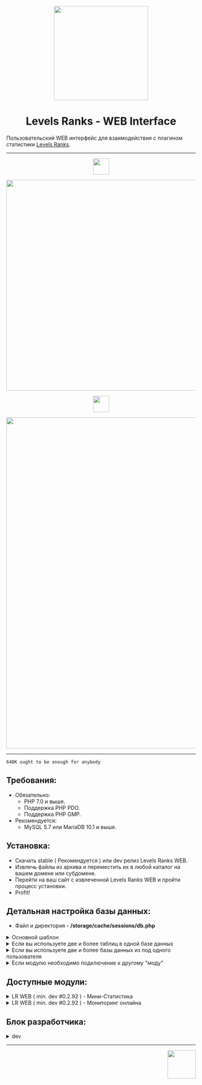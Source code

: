 <p align="center">
        <img height="250px" src="https://raw.githubusercontent.com/levelsranks/levels-ranks-web/master/.github/logo.png"/>
</p>
<h1 align="center">
    Levels Ranks - WEB Interface
</h1>
Пользовательский WEB интерфейс для взаимодействия с плагином статистики <a href="https://github.com/levelsranks/levels-ranks-core">Levels Ranks</a>.

-----
<p align="center">
        <img height="43px" src="https://raw.githubusercontent.com/levelsranks/levels-ranks-web/master/.github/just_themes.png"/>
</p>
<p align="center">
        <img height="560px" src="https://raw.githubusercontent.com/levelsranks/levels-ranks-web/master/.github/interface.png"/>
</p>
<p align="center">
        <img height="43px"src="https://raw.githubusercontent.com/levelsranks/levels-ranks-web/master/.github/full_adaptation.png"/>
</p>
<p align="center">
        <img height="880px"src="https://raw.githubusercontent.com/levelsranks/levels-ranks-web/master/.github/profile.png"/>
</p>

-----

```
640K ought to be enough for anybody
```

Требования:
-----

- Обязательно:
  - PHP 7.0 и выше.
  - Поддержка PHP PDO.
  - Поддержка PHP GMP.
- Рекомендуется:
  - MySQL 5.7 или MariaDB 10.1 и выше.

Установка:
-----

- Скачать stable ( Рекомендуется ) или dev релиз Levels Ranks WEB.
- Извлечь файлы из архива и переместить их в любой каталог на вашем домене или субдомене.
- Перейти на ваш сайт с извлеченной Levels Ranks WEB и пройти процесс установки.
- Profit!

Детальная настройка базы данных:
-----

- Файл и директория - **/storage/cache/sessions/db.php**


<details><summary>Основной шаблон</summary>

```
array ('LevelsRanks' => 
      array (0 => 
            array (
                  'HOST' => 'Ваш хост',
                  'USER' => 'Логин',
                  'PASS' => 'Пароль',
                  'DB'   => array (0 => 
                                   array (
                                         'DB'     => 'Имя основной базы данных',
                                         'Prefix' => array (0 => 
                                                            array (
                                                                  'table' => 'Название таблицы ( lvl_base )',
                                                                  'name'  => 'Название ( Основной AWP сервер )',
                                                                  'mod' => 'CSGO / CSS',
                                                                  ),
                                                           ),
                                         ),
                                  ),
                  ),
            ),
      );
```
</details>

<details><summary>Если вы используете две и более таблиц в одной базе данных</summary>

```
array ('LevelsRanks' => 
      array (0 => 
            array (
                  'HOST' => 'Ваш хост',
                  'USER' => 'Логин',
                  'PASS' => 'Пароль',
                  'DB'   => array (0 => 
                                   array (
                                         'DB'     => 'Имя основной базы данных',
                                         'Prefix' => array (0 => 
                                                            array (
                                                                  'table' => 'Название таблицы ( lvl_base )',
                                                                  'name'  => 'Название ( Основной AWP сервер )',
                                                                  'mod' => 'CSGO / CSS',
                                                                  ),
                                                            array (
                                                                  'table' => 'Название таблицы 2 ( lvl_base_2 )',
                                                                  'name'  => 'Название ( Основной MM сервер )',
                                                                  'mod' => 'CSGO / CSS',
                                                                  ),
                                                           ),
                                         ),
                                  ),
                  ),
            ),
      );
```

</details>

<details><summary>Если вы используете две и более базы данных из под одного пользователя</summary>

```
array ('LevelsRanks' => 
      array (0 => 
            array (
                  'HOST' => 'Ваш хост',
                  'USER' => 'Логин',
                  'PASS' => 'Пароль',
                  'DB'   => array (0 => 
                                   array (
                                         'DB'     => 'Имя основной базы данных',
                                         'Prefix' => array (0 => 
                                                            array (
                                                                  'table' => 'Название таблицы ( lvl_base )',
                                                                  'name'  => 'Название ( Основной AWP сервер )',
                                                                  'mod' => 'CSGO / CSS',
                                                                  ),
                                                            array (
                                                                  'table' => 'Название таблицы 2 ( lvl_base_2 )',
                                                                  'name'  => 'Название ( Основной MM сервер )',
                                                                  'mod' => 'CSGO / CSS',
                                                                  ),
                                                           ),
                                         ),
                                         (
                                         'DB'     => 'Имя второй базы данных',
                                         'Prefix' => array (0 => 
                                                            array (
                                                                  'table' => 'Название таблицы ( lvl_base )',
                                                                  'name'  => 'Название ( Новый MM сервер )',
                                                                  'mod' => 'CSGO / CSS',
                                                                  )
                                                           ),
                                         ),
                                  ),
                  ),
            ),
      );
```

</details>

<details><summary>Если модулю необходимо подключение к другому "моду"</summary>

Используйте шаблон подключения из описания модуля.
Пример. Интерация SourceBans или Material Admin:

```
array ('LevelsRanks' => 
      array (0 => 
            array (
                  'HOST' => 'Ваш хост',
                  'USER' => 'Логин',
                  'PASS' => 'Пароль',
                  'DB'   => array (0 => 
                                   array (
                                         'DB'     => 'Имя основной базы данных',
                                         'Prefix' => array (0 => 
                                                            array (
                                                                  'table' => 'Название таблицы ( lvl_base )',
                                                                  'name'  => 'Название ( Основной AWP сервер )',
                                                                  'mod' => 'CSGO / CSS',
                                                                  ),
                                                           ),
                                         ),
                                  ),
                  ),
       ),
      'SourceBans' => 
       array (0 => 
             array (
                   'HOST' => 'Хост SB / MA',
                   'USER' => 'Логин SB / MA',
                   'PASS' => 'Пароль SB / MA',
                   'DB'   => array (0 => 
                                    array (
                                          'DB'     => 'Имя базы данных SB / MA',
                                          'Prefix' => array (0 => 
                                                             array (
                                                                   'table' => 'sb_',
                                                                   'name'  => 'SourceBans',
                                                                   'mod' => 'CSGO / CSS',
                                                                   ),
                                                            ),
                                          ),
                                   ),
                   ),
             ),
      );
```

</details>

Доступные модули:
-----

<details><summary>LR WEB ( min. dev #0.2.92 ) - Мини-Статистика</summary>

<p align="center">
        <img src="https://raw.githubusercontent.com/levelsranks/levels-ranks-web/master/.github/modules/module_block_main_stats.png">
</p>

- **Старница отображения**: Главная
- **Информация**: Добавляет три мини блока с описанием количества игроков, игроков которые заходили за последние 24 часа и количестве убийств в голову.
- **Скачать:** Доступен в базовом пакете модулей.
</details>

<details><summary>LR WEB ( min. dev #0.2.92 ) - Мониторинг онлайна</summary>

<p align="center">
        <img src="https://raw.githubusercontent.com/levelsranks/levels-ranks-web/master/.github/modules/module_block_main_servers_monitoring_type_3.png">
</p>

- **Старница отображения**: Главная
- **Информация**: Добавляет мониторинг онлайна серверов с возможностью подключения.
- **Скачать:** Доступен в базовом пакете модулей.
</details>

Блок разработчика:
-----

<details><summary>dev</summary>

Скелет WEB интерфейса ( dev #0.2.92 ) :
-----

```
/app            - Ядро.
  /ext          - PHP Классы.
  /includes     - Основные и дополнительные PHP функции.
  /modules      - Каталог с модулями.
  /page         - Основные заготовки и шаблоны WEB интерфейса.
  
/storage        - Хранилище.
  /assets       - CSS, JS, Fonts файлы.
  /cache        - Основной кэш.
    /img        - Кэш изображений.
    /sessions   - Кэш связанный с работой ядра.
      /modules  - Кэш модулей.
      
/index.php      - 'Hello World'
```

Модули:
-----

Каталог с модулями:
```
/app/modules
```

Что представляет из себя модуль ( На примере **module_block_main_stats** ):

```
/app
  /modules
    /module_block_main_stats       - Название папки = ID модуля.
      /assets                      - Ассеты.
        /js.php                    - Доп. JS код если имеется.
        /css.php                   - Доп. CSS код если имеется.
      /forward                     - Функциональная часть.
        /data.php                  - Пре-инициализация. Скрипт начинает свою работу до загрузки шаблона страницы.
        /interface.php             - Инициализация. Скрипт начинает свою работу во время загрузки шаблона.
        
/storage
  /cache
    /sessions
      /modules
        /module_block_main_stats
          /cache.php               - Кэш модуля.
          /translation.json        - Если модуль имеет мультиязычность, переводы описываются в данном файле.
      
/description.json - Описание модуля
```

</details>

-----

<p align="right">
        <img height="75px" src="https://raw.githubusercontent.com/levelsranks/levels-ranks-web/master/.github/authors.png"/>
</p>
